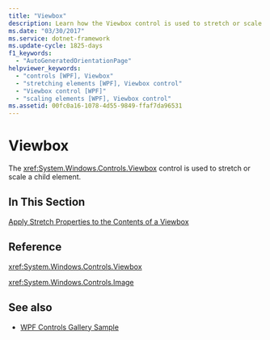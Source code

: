 ```yaml
---
title: "Viewbox"
description: Learn how the Viewbox control is used to stretch or scale a child element in Windows Presentation Foundation (WPF) applications.
ms.date: "03/30/2017"
ms.service: dotnet-framework
ms.update-cycle: 1825-days
f1_keywords:
  - "AutoGeneratedOrientationPage"
helpviewer_keywords:
  - "controls [WPF], Viewbox"
  - "stretching elements [WPF], Viewbox control"
  - "Viewbox control [WPF]"
  - "scaling elements [WPF], Viewbox control"
ms.assetid: 00fc0a16-1078-4d55-9849-ffaf7da96531
---
```

# Viewbox

The <xref:System.Windows.Controls.Viewbox> control is used to stretch or scale a child element.

## In This Section

[Apply Stretch Properties to the Contents of a Viewbox](how-to-apply-stretch-properties-to-the-contents-of-a-viewbox.md)

## Reference

<xref:System.Windows.Controls.Viewbox>

<xref:System.Windows.Controls.Image>

## See also

- [WPF Controls Gallery Sample](https://github.com/Microsoft/WPF-Samples/tree/master/Getting%20Started/ControlsAndLayout)
